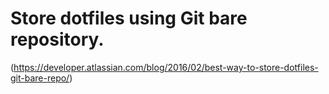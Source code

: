 # Store dotfiles using Git bare repository.

(https://developer.atlassian.com/blog/2016/02/best-way-to-store-dotfiles-git-bare-repo/)
